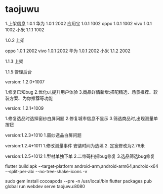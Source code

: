 <!--
 * @Description: //TODO
 * @Author: iamsmiling
 * @Date: 2020-08-03 10:46:13
 * @LastEditTime: 2020-12-31 17:16:03
-->
# taojuwu

1.上架信息
1.0.1
华为 1.0.1 2002
应用宝 1.0.1 1002
oppo 1.0.1 1002
vivo 1.0.1 1002
小米 1.1.1 1002


1.0.2 上架

oppo 1.0.1 2002
vivo 1.0.1 2002
华为 1.0.1 2002
小米 1.1.2 2002

1.1.3 上架


1.1.5 管理后台


version: 1.2.0+1007


1.修复已知bug
2.优化ui,提升用户体验
3.商品详情新增:搭配精选、场景推荐、软装方案、为你推荐等功能


version: 1.2.1+1009

1.修复选品时选择窗纱白屏问题
2.修复城市信息不显示
3.筛选商品时,出现测量单按钮

version:1.2.3+1010
1.窗纱选品白屏问题

version:1.2.4+1011
1.修改测量事件 安装时间为选填
2. 定宽修改为2.76米

version:1.2.5+1012
1.型材单独下单 
2.二维码扫描bug修复
3.选品筛选bug修复

flutter build apk --target-platform android-arm,android-arm64,android-x64 --split-per-abi --no-tree-shake-icons -v



sudo gem install cocoapods --pre -n /usr/local/bin
flutter packages pub global run webdev serve taojuwu:8080
